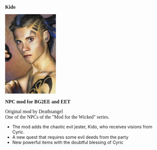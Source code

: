 <html>


<p class=MsoNormal style='line-height:normal'><b><span lang=EN-US
style='font-size:12.0pt;font-family:"Times New Roman",serif'>Kido</span></b></p>


<p class=MsoNormal style='margin-bottom:0cm;margin-bottom:.0001pt;line-height:
normal'><span style='font-size:12.0pt;font-family:"Times New Roman",serif'><img
width=166 height=260 id="Picture 1" src="kido.jpg"
></span></p>

<p class=MsoNormal style='line-height:normal'><b><span lang=EN-US
style='font-size:12.0pt;font-family:"Times New Roman",serif'>NPC mod for BG2EE and EET</span></b></p>

<p class=MsoNormal style='line-height:normal'><span lang=EN-US
style='font-size:12.0pt;font-family:"Times New Roman",serif'>Original mod by Deathsangel <br>
One of the NPCs of the "Mod for the Wicked" series.

- The mod adds the chaotic evil jester, Kido, who receives visions from Cyric.
- A new quest that requires some evil deeds from the party
- New powerful items with the doubtful blessing of Cyric 


 <br>
 <br>

<br>
&nbsp;</span></p>

<p class=MsoNormal><span lang=EN-NZ>&nbsp;</span></p>

</div>

</body>

</html>


